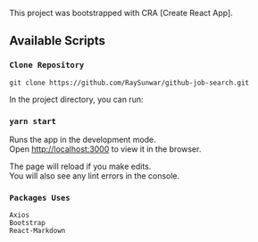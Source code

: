 This project was bootstrapped with CRA [Create React App].

## Available Scripts

### `Clone Repository`
`git clone https://github.com/RaySunwar/github-job-search.git`

In the project directory, you can run:

### `yarn start`

Runs the app in the development mode.<br />
Open [http://localhost:3000](http://localhost:3000) to view it in the browser.

The page will reload if you make edits.<br />
You will also see any lint errors in the console.


### `Packages Uses`
`Axios` <br>
`Bootstrap` <br>
`React-Markdown`



